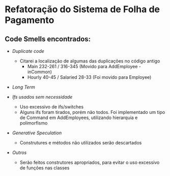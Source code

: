 # Refatoração do Sistema de Folha de Pagamento

## Code Smells encontrados:

- *Duplicate code*
    - Citarei a localização de algumas das duplicações no código antigo
        - Main 232-261 / 316-345 (Movido para AddEmployee - inCommon)
        - Hourly 40-45 / Salaried 28-33 (Foi movido para Employee)

- *Long Term*
- *Ifs usados sem necessidade*
    - Uso excessivo de ifs/switches
    - Alguns ifs foram tirados, porém não todos. Foi implementado um tipo de Command em AddEmployees, utilizando hierarquia e polimorfismo
- *Generative Speculation*
    - Construtures e métodos não utilizados serão descartados
- *Outros*
    - Serão feitos construtores apropriados, para evitar o uso excessivo de funções nas classes
